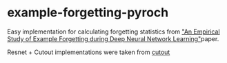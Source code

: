 # example-forgetting-pyroch

Easy implementation for calculating forgetting statistics from ["An Empirical Study of Example Forgetting during Deep Neural Network Learning"](https://arxiv.org/abs/1812.05159)paper. 

Resnet + Cutout implementations were taken from [cutout](https://github.com/uoguelph-mlrg/Cutout)
